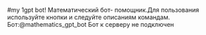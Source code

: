 #my 1gpt bot!
Математический бот- помощник.Для пользования используйте кнопки и следуйте описаниям командам.
Бот:@mathematics_gpt_bot
Бот к серверу не подключен
